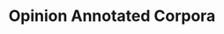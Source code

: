 ---
title: "Opinion Annotated Corpora"

categories: ['']

tags: ['Opinion', 'Annotated', 'Corpora']

arabic: ['مدونة نصية معنونة بالتوصيفات الدالة على الرأي']

publishers: ['المعالجة اﻵلية للنصوص العربية']

types: "word"

slug: ""
---